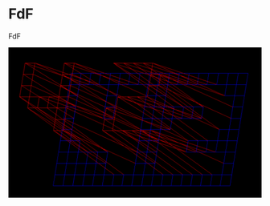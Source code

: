 # FdF
FdF

![Image alt](https://github.com/Dgreat21/FdF/raw/master/img/Screen%20Shot%202019-12-04%20at%2001.35.28.png)
